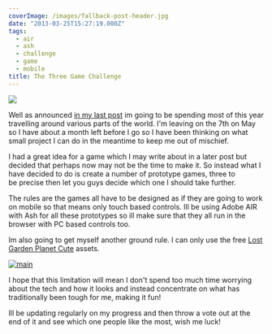 ```yaml
---
coverImage: /images/fallback-post-header.jpg
date: "2013-03-25T15:27:19.000Z"
tags:
  - air
  - ash
  - challenge
  - game
  - mobile
title: The Three Game Challenge
---
```


![](/wp-content/uploads/2013/03/c05c1aa4a34153cda98d2ed3964498f6.png)

Well as announced [in my last post](/posts/my-2013/) im going to be spending most of this year travelling around various parts of the world. I'm leaving on the 7th on May so I have about a month left before I go so I have been thinking on what small project I can do in the meantime to keep me out of mischief.

<!-- more -->

I had a great idea for a game which I may write about in a later post but decided that perhaps now may not be the time to make it. So instead what I have decided to do is create a number of prototype games, three to be precise then let you guys decide which one I should take further.

The rules are the games all have to be designed as if they are going to work on mobile so that means only touch based controls. Ill be using Adobe AIR with Ash for all these prototypes so ill make sure that they all run in the browser with PC based controls too.

Im also going to get myself another ground rule. I can only use the free [Lost Garden Planet Cute](https://www.lostgarden.com/2007/05/dancs-miraculously-flexible-game.html) assets.

[![main](/wp-content/uploads/2013/03/main.png)](/posts/the-three-game-challenge/attachment/main-9/)

I hope that this limitation will mean I don't spend too much time worrying about the tech and how it looks and instead concentrate on what has traditionally been tough for me, making it fun!

Ill be updating regularly on my progress and then throw a vote out at the end of it and see which one people like the most, wish me luck!
